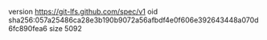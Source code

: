 version https://git-lfs.github.com/spec/v1
oid sha256:057a25486ca28e3b190b9072a56afbdf4e0f606e392643448a070d6fc890fea6
size 5092
